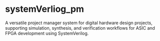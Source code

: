 # systemVerliog_pm
A versatile project manager system for digital hardware design projects, supporting simulation, synthesis, and verification workflows for ASIC and FPGA development using SystemVerilog.
